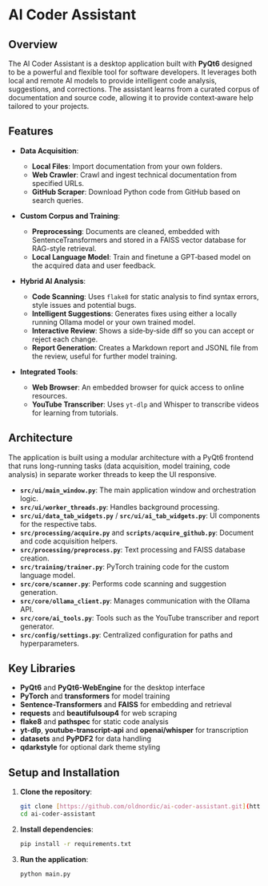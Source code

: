 # AI Coder Assistant

## Overview

The AI Coder Assistant is a desktop application built with **PyQt6** designed to be a powerful and flexible tool for software developers. It leverages both local and remote AI models to provide intelligent code analysis, suggestions, and corrections. The assistant learns from a curated corpus of documentation and source code, allowing it to provide context‑aware help tailored to your projects.

## Features

- **Data Acquisition**:
  - **Local Files**: Import documentation from your own folders.
  - **Web Crawler**: Crawl and ingest technical documentation from specified URLs.
  - **GitHub Scraper**: Download Python code from GitHub based on search queries.

- **Custom Corpus and Training**:
  - **Preprocessing**: Documents are cleaned, embedded with SentenceTransformers and stored in a FAISS vector database for RAG-style retrieval.
  - **Local Language Model**: Train and finetune a GPT‑based model on the acquired data and user feedback.

- **Hybrid AI Analysis**:
  - **Code Scanning**: Uses `flake8` for static analysis to find syntax errors, style issues and potential bugs.
  - **Intelligent Suggestions**: Generates fixes using either a locally running Ollama model or your own trained model.
  - **Interactive Review**: Shows a side‑by‑side diff so you can accept or reject each change.
  - **Report Generation**: Creates a Markdown report and JSONL file from the review, useful for further model training.

- **Integrated Tools**:
  - **Web Browser**: An embedded browser for quick access to online resources.
  - **YouTube Transcriber**: Uses `yt-dlp` and Whisper to transcribe videos for learning from tutorials.

## Architecture

The application is built using a modular architecture with a PyQt6 frontend that runs long-running tasks (data acquisition, model training, code analysis) in separate worker threads to keep the UI responsive.

- **`src/ui/main_window.py`**: The main application window and orchestration logic.
- **`src/ui/worker_threads.py`**: Handles background processing.
- **`src/ui/data_tab_widgets.py`** / **`src/ui/ai_tab_widgets.py`**: UI components for the respective tabs.
- **`src/processing/acquire.py`** and **`scripts/acquire_github.py`**: Document and code acquisition helpers.
- **`src/processing/preprocess.py`**: Text processing and FAISS database creation.
- **`src/training/trainer.py`**: PyTorch training code for the custom language model.
- **`src/core/scanner.py`**: Performs code scanning and suggestion generation.
- **`src/core/ollama_client.py`**: Manages communication with the Ollama API.
- **`src/core/ai_tools.py`**: Tools such as the YouTube transcriber and report generator.
- **`src/config/settings.py`**: Centralized configuration for paths and hyperparameters.

## Key Libraries

- **PyQt6** and **PyQt6-WebEngine** for the desktop interface
- **PyTorch** and **transformers** for model training
- **Sentence-Transformers** and **FAISS** for embedding and retrieval
- **requests** and **beautifulsoup4** for web scraping
- **flake8** and **pathspec** for static code analysis
- **yt-dlp**, **youtube-transcript-api** and **openai/whisper** for transcription
- **datasets** and **PyPDF2** for data handling
- **qdarkstyle** for optional dark theme styling

## Setup and Installation

1.  **Clone the repository**:
    ```bash
    git clone [https://github.com/oldnordic/ai-coder-assistant.git](https://github.com/oldnordic/ai-coder-assistant.git)
    cd ai-coder-assistant
    ```

2.  **Install dependencies**:
    ```bash
    pip install -r requirements.txt
    ```

3.  **Run the application**:
    ```bash
    python main.py
    ```
